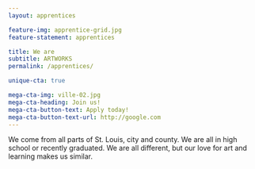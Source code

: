 ```yaml
---
layout: apprentices

feature-img: apprentice-grid.jpg
feature-statement: apprentices

title: We are
subtitle: ARTWORKS
permalink: /apprentices/

unique-cta: true

mega-cta-img: ville-02.jpg
mega-cta-heading: Join us!
mega-cta-button-text: Apply today!
mega-cta-button-text-url: http://google.com
---
```

We come from all parts of St. Louis, city and county. We are all in high school or recently graduated. We are all different, but our love for art and learning makes us similar.
